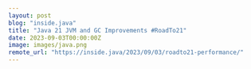 ```yaml
---
layout: post
blog: "inside.java"
title: "Java 21 JVM and GC Improvements #RoadTo21"
date: 2023-09-03T00:00:00Z
image: images/java.png
remote_url: "https://inside.java/2023/09/03/roadto21-performance/"
---
```


